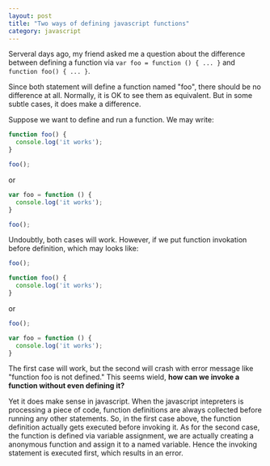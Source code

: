 ```yaml
---
layout: post
title: "Two ways of defining javascript functions"
category: javascript
---
```


Serveral days ago, my friend asked me a question about the difference between defining a function via `var foo = function () { ... }` and `function foo() { ... }`.

Since both statement will define a function named "foo", there should be no difference at all. Normally, it is OK to see them as equivalent. But in some subtle cases, it does make a difference.

Suppose we want to define and run a function. We may write:

``` javascript
function foo() {
  console.log('it works');
}

foo();
```

or

``` javascript
var foo = function () {
  console.log('it works');
}

foo();
```


Undoubtly, both cases will work. However, if we put function invokation before definition, which may looks like:

``` javascript
foo();

function foo() {
  console.log('it works');
}
```

or

``` javascript
foo();

var foo = function () {
  console.log('it works');
}
```

The first case will work, but the second will crash with error message like "function foo is not defined."
This seems wield, **how can we invoke a function without even defining it?**

Yet it does make sense in javascript. When the javascript intepreters is processing a piece of code, function definitions are always collected before running any other statements. So, in the first case above, the function definition actually gets executed before invoking it. As for the second case, the function is defined via variable assignment, we are actually creating a anonymous function and assign it to a named variable. Hence the invoking statement is executed first, which results in an error.
